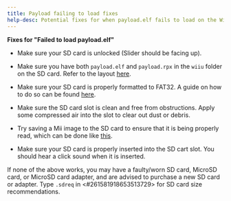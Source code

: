 ```yaml
---
title: Payload failing to load fixes
help-desc: Potential fixes for when payload.elf fails to load on the Wii U
---
```


**Fixes for "Failed to load payload.elf"**

- Make sure your SD card is unlocked (Slider should be facing up).

- Make sure you have both `payload.elf` and `payload.rpx` in the `wiiu` folder on the SD card. Refer to the layout [here](https://wiiu.eiphax.tech/sdlayout).

- Make sure your SD card is properly formatted to FAT32. A guide on how to do so can be found [here](https://wiki.hacks.guide/wiki/Formatting_an_SD_card).

- Make sure the SD card slot is clean and free from obstructions. Apply some compressed air into the slot to clear out dust or debris.

- Try saving a Mii image to the SD card to ensure that it is being properly read, which can be done like [this](https://en-americas-support.nintendo.com/app/answers/detail/a_id/1722/~/how-to-save-a-mii-as-a-photo).

- Make sure your SD card is properly inserted into the SD cart slot. You should hear a click sound when it is inserted.

If none of the above works, you may have a faulty/worn SD card, MicroSD card, or MicroSD card adapter, and are advised to purchase a new SD card or adapter. Type `.sdreq` in <#261581918653513729> for SD card size recommendations.
